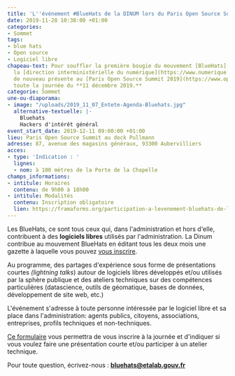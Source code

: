 ```yaml
---
title: 'L''événement #BlueHats de la DINUM lors du Paris Open Source Summit 2019'
date: 2019-11-28 10:38:00 +01:00
categories:
- Sommet
tags:
- blue hats
- Open source
- Logiciel libre
chapeau-text: Pour souffler la première bougie du mouvement [BlueHats](https://www.numerique.gouv.fr/actualites/la-communaute-blue-hats-hackers-dinteret-general-est-lancee-rejoignez-nous/),
  la [direction interministérielle du numérique](https://www.numerique.gouv.fr/) sera
  de nouveau présente au [Paris Open Source Summit 2019](https://www.opensourcesummit.paris/)
  toute la journée du **11 décembre 2019.**
categorie: Sommet
une-ou-diaporama:
- image: "/uploads/2019_11_07_Entete-Agenda-Bluehats.jpg"
  alternative-textuelle: |-
    Bluehats
    Hackers d'intérêt général
event_start_date: 2019-12-11 09:00:00 +01:00
lieu: Paris Open Source Summit au dock Pullmann
adresse: 87, avenue des magasins généraux, 93300 Aubervilliers
acces:
- type: 'Indication : '
  lignes:
  - nom: à 100 mètres de la Porte de la Chapelle
champs_informations:
- intitule: Horaires
  contenu: de 9h00 à 18h00
- intitule: Modalités
  contenu: Inscription obligatoire
  lien: https://framaforms.org/participation-a-levenement-bluehats-de-la-dinum-lors-du-paris-open-source-summit-2019-1574254577
---
```


Les BlueHats, ce sont tous ceux qui, dans l'administration et hors d'elle, contribuent à des **logiciels libres** utilisés par l'administration. La Dinum contribue au mouvement BlueHats en éditant tous les deux mois une gazette à laquelle vous pouvez [vous inscrire](https://infolettres.etalab.gouv.fr/subscribe/bluehats@mail.etalab.studio).

Au programme, des partages d'expérience sous forme de présentations courtes *(lightning talks*) autour de logiciels libres développés et/ou utilisés par la sphère publique et des ateliers techniques sur des compétences particulières (datascience, outils de géomatique, bases de données, développement de site web, etc.)

L'événement s'adresse à toute personne intéressée par le logiciel libre et sa place dans l'administration: agents publics, citoyens, associations, entreprises, profils techniques et non-techniques.

[Ce formulaire](https://framaforms.org/participation-a-levenement-bluehats-de-la-dinum-lors-du-paris-open-source-summit-2019-1574254577) vous permettra de vous inscrire à la journée et d'indiquer si vous voulez faire une présentation courte et/ou participer à un atelier technique.

Pour toute question, écrivez-nous : **[bluehats@etalab.gouv.fr](mailto:bluehats@etalab.gouv.fr)**